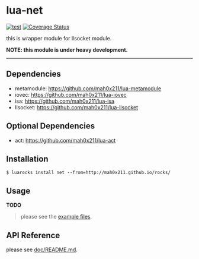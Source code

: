 lua-net
=======

[![test](https://github.com/mah0x211/lua-net/actions/workflows/test.yml/badge.svg)](https://github.com/mah0x211/lua-net/actions/workflows/test.yml)
[![Coverage Status](https://coveralls.io/repos/github/mah0x211/lua-net/badge.svg?branch=master)](https://coveralls.io/github/mah0x211/lua-net?branch=master)

this is wrapper module for llsocket module.

**NOTE: this module is under heavy development.**

***

## Dependencies

- metamodule: https://github.com/mah0x211/lua-metamodule
- iovec: https://github.com/mah0x211/lua-iovec
- isa: https://github.com/mah0x211/lua-isa
- llsocket: https://github.com/mah0x211/lua-llsocket


## Optional Dependencies

- act: https://github.com/mah0x211/lua-act


## Installation

```
$ luarocks install net --from=http://mah0x211.github.io/rocks/
```


## Usage

**TODO**

> please see the [example files](example/).


## API Reference

please see [doc/README.md](doc/README.md).


